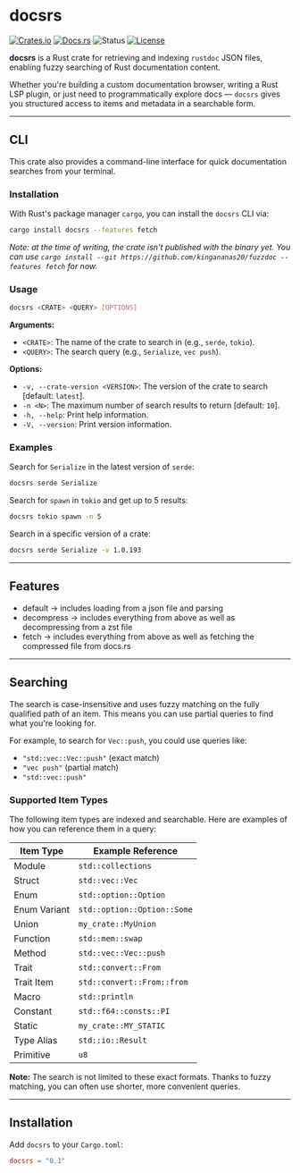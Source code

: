 # docsrs

[![Crates.io](https://img.shields.io/crates/v/docsrs.svg)](https://crates.io/crates/docsrs)
[![Docs.rs](https://docs.rs/docsrs/badge.svg)](https://docs.rs/docsrs)
![Status](https://img.shields.io/badge/status-beta-orange)
[![License](https://img.shields.io/crates/l/docsrs.svg)](https://crates.io/crates/docsrs)

**docsrs** is a Rust crate for retrieving and indexing `rustdoc` JSON files, enabling fuzzy searching of Rust documentation content.

Whether you're building a custom documentation browser, writing a Rust LSP plugin, or just need to programmatically explore docs — `docsrs` gives you structured access to items and metadata in a searchable form.

---

## CLI

This crate also provides a command-line interface for quick documentation searches from your terminal.

### Installation

With Rust's package manager `cargo`, you can install the `docsrs` CLI via:
```sh
cargo install docsrs --features fetch
```
*Note: at the time of writing, the crate isn't published with the binary yet. You can use `cargo install --git https://github.com/kingananas20/fuzzdoc --features fetch` for now.*

### Usage

```sh
docsrs <CRATE> <QUERY> [OPTIONS]
```

**Arguments:**
- `<CRATE>`: The name of the crate to search in (e.g., `serde`, `tokio`).
- `<QUERY>`: The search query (e.g., `Serialize`, `vec push`).

**Options:**
- `-v, --crate-version <VERSION>`: The version of the crate to search [default: `latest`].
- `-n <N>`: The maximum number of search results to return [default: `10`].
- `-h, --help`: Print help information.
- `-V, --version`: Print version information.

### Examples

Search for `Serialize` in the latest version of `serde`:
```sh
docsrs serde Serialize
```

Search for `spawn` in `tokio` and get up to 5 results:
```sh
docsrs tokio spawn -n 5
```

Search in a specific version of a crate:
```sh
docsrs serde Serialize -v 1.0.193
```

---

## Features

- default -> includes loading from a json file and parsing
- decompress -> includes everything from above as well as decompressing from a zst file
- fetch -> includes everything from above as well as fetching the compressed file from docs.rs

---

## Searching

The search is case-insensitive and uses fuzzy matching on the fully qualified path of an item. This means you can use partial queries to find what you're looking for.

For example, to search for `Vec::push`, you could use queries like:
- `"std::vec::Vec::push"` (exact match)
- `"vec push"` (partial match)
- `"std::vec::push"`

### Supported Item Types

The following item types are indexed and searchable. Here are examples of how you can reference them in a query:

| Item Type       | Example Reference                  |
|-----------------|------------------------------------|
| Module          | `std::collections`                 |
| Struct          | `std::vec::Vec`                    |
| Enum            | `std::option::Option`              |
| Enum Variant    | `std::option::Option::Some`        |
| Union           | `my_crate::MyUnion`                |
| Function        | `std::mem::swap`                   |
| Method          | `std::vec::Vec::push`              |
| Trait           | `std::convert::From`               |
| Trait Item      | `std::convert::From::from`         |
| Macro           | `std::println`                     |
| Constant        | `std::f64::consts::PI`             |
| Static          | `my_crate::MY_STATIC`              |
| Type Alias      | `std::io::Result`                  |
| Primitive       | `u8`                               |

**Note:** The search is not limited to these exact formats. Thanks to fuzzy matching, you can often use shorter, more convenient queries.

---

## Installation

Add `docsrs` to your `Cargo.toml`:

```toml
docsrs = "0.1"
```
